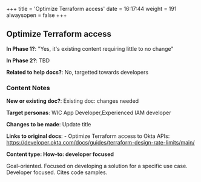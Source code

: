 +++
title = 'Optimize Terraform access'
date = 16:17:44
weight = 191
alwaysopen = false
+++

## Optimize Terraform access

**In Phase 1?**: "Yes, it's existing content requiring little to no change"

**In Phase 2?**: TBD

**Related to help docs?**: No, targetted towards developers



### Content Notes

**New or existing doc?**: Existing doc: changes needed

**Target personas**: WIC App Developer,Experienced IAM developer

**Changes to be made**: Update title

**Links to original docs**: - Optimize Terraform access to Okta APIs: https://developer.okta.com/docs/guides/terraform-design-rate-limits/main/

**Content type: How-to: developer focused**

Goal-oriented. Focused on developing a solution for a specific use case. Developer focused. Cites code samples.



